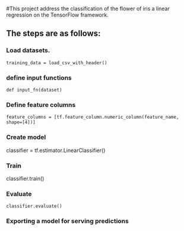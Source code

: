 #This project address the classification of the flower of iris a linear regression on the TensorFlow framework.


## The steps are as follows:

### Load datasets.

    training_data = load_csv_with_header()

### define input functions

    def input_fn(dataset)

### Define feature columns

    feature_columns = [tf.feature_column.numeric_column(feature_name, shape=[4])]

### Create model

   classifier = tf.estimator.LinearClassifier()


### Train

   classifier.train()


### Evaluate

    classifier.evaluate()

### Exporting a model for serving predictions


